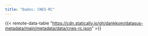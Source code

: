 ```yaml
---
title: "Dados: CNES-RC"
---
```


{{< remote-data-table "https://cdn.statically.io/gh/dankkom/datasus-metadata/main/metadata/data/cnes-rc.json" >}}
